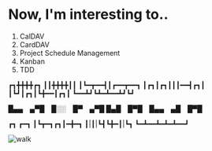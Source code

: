 # Now, I'm interesting to..
  1. CalDAV
  2. CardDAV
  3. Project Schedule Management
  4. Kanban
  5. TDD



┏┓╋╋╋╋┏┓
┃┃╋╋╋╋┃┃
┃┗━┳━━┫┃┏━━┳━━┓
┃┏┓┃┏┓┃┃┃━━┫┏┓┃
┃┗┛┃┏┓┃┗╋━━┃┏┓┃
┗━━┻┛┗┻━┻━━┻┛┗┛



█▄▄ ▄▀█ █░░ █▀ ▄▀█
█▄█ █▀█ █▄▄ ▄█ █▀█




┏┓     ┏━┓
┃┗┳━┓┏┓┃━╋━┓
┃|┃|┗┫┗╋━┃|┗┓
┗━┻━━┻━┻━┻━━┛


![walk](https://raw.githubusercontent.com/taegyunko/public/main/walk.gif)
